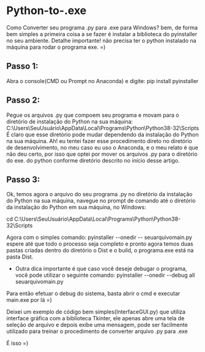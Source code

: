 # Python-to-.exe
Como Converter seu programa .py para .exe para Windows? bem, de forma bem simples a primeira coisa a se fazer é instalar a biblioteca do pyinstaller no seu ambiente.
Detalhe importante! não precisa ter o python instalado na máquina para rodar o programa exe. =)

## Passo 1:
Abra o console(CMD ou Prompt no Anaconda) e digite: pip install pyinstaller

## Passo 2:
Pegue os arquivos .py que compoem seu programa e movam para o diretório de instalação do Python na sua máquina: C:\Users\SeuUsuário\AppData\Local\Programs\Python\Python38-32\Scripts
É claro que esse diretório pode mudar dependendo da instalação do Python na sua máquina. Ah! eu tentei fazer esse procedimento direto no diretório de desenvolvimento, no meu caso eu uso o Anaconda, e o meu relato é que não deu certo, por isso que optei por mover os arquivos .py para o diretório do exe. do python conforme diretório descrito no início desse artigo.

## Passo 3:
Ok, temos agora o arquivo do seu programa .py no diretório da instalação do Python na sua máquina, navegue no prompt de comando até o diretório da instalação do Python em sua máquina, no Windows:

cd C:\Users\SeuUsuário\AppData\Local\Programs\Python\Python38-32\Scripts

Agora com o simples comando: pyinstaller --onedir -- seuarquivomain.py
espere até que todo o processo seja completo e pronto agora temos duas pastas criadas dentro do diretório o Dist e o build, o programa.exe está na pasta Dist. 

 - Outra dica importante é que caso você deseje debugar o programa, você pode utilizar o seguinte comando:
      pyinstaller --onedir --debug all seuarquivomain.py

Para então efetuar o debug do sistema, basta abrir o cmd e executar main.exe por lá =)

Deixei um exemplo de código bem simples(InterfaceGUI.py) que utiliza interface gráfica com a biblioteca Tkinter, ele apenas abre uma tela de seleção de arquivo e depois exibe uma mensagem, pode ser facilmente utilizado para treinar o procedimento de converter arquivo .py para .exe


É isso =)

